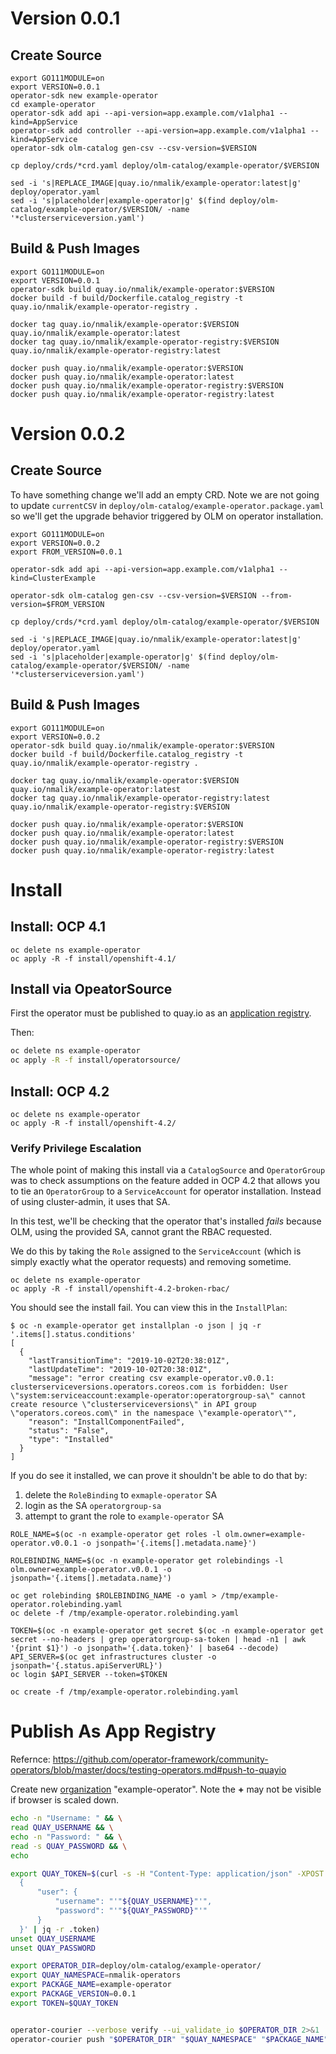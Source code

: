 # Version 0.0.1

## Create Source
```
export GO111MODULE=on
export VERSION=0.0.1
operator-sdk new example-operator
cd example-operator
operator-sdk add api --api-version=app.example.com/v1alpha1 --kind=AppService
operator-sdk add controller --api-version=app.example.com/v1alpha1 --kind=AppService
operator-sdk olm-catalog gen-csv --csv-version=$VERSION

cp deploy/crds/*crd.yaml deploy/olm-catalog/example-operator/$VERSION

sed -i 's|REPLACE_IMAGE|quay.io/nmalik/example-operator:latest|g' deploy/operator.yaml
sed -i 's|placeholder|example-operator|g' $(find deploy/olm-catalog/example-operator/$VERSION/ -name '*clusterserviceversion.yaml')
```

## Build & Push Images
```
export GO111MODULE=on
export VERSION=0.0.1
operator-sdk build quay.io/nmalik/example-operator:$VERSION
docker build -f build/Dockerfile.catalog_registry -t quay.io/nmalik/example-operator-registry .

docker tag quay.io/nmalik/example-operator:$VERSION quay.io/nmalik/example-operator:latest
docker tag quay.io/nmalik/example-operator-registry:$VERSION quay.io/nmalik/example-operator-registry:latest

docker push quay.io/nmalik/example-operator:$VERSION
docker push quay.io/nmalik/example-operator:latest
docker push quay.io/nmalik/example-operator-registry:$VERSION
docker push quay.io/nmalik/example-operator-registry:latest
```

# Version 0.0.2

## Create Source
To have something change we'll add an empty CRD.
Note we are not going to update `currentCSV` in `deploy/olm-catalog/example-operator.package.yaml` so we'll get the upgrade behavior triggered by OLM on operator installation.

```
export GO111MODULE=on
export VERSION=0.0.2
export FROM_VERSION=0.0.1

operator-sdk add api --api-version=app.example.com/v1alpha1 --kind=ClusterExample

operator-sdk olm-catalog gen-csv --csv-version=$VERSION --from-version=$FROM_VERSION

cp deploy/crds/*crd.yaml deploy/olm-catalog/example-operator/$VERSION

sed -i 's|REPLACE_IMAGE|quay.io/nmalik/example-operator:latest|g' deploy/operator.yaml
sed -i 's|placeholder|example-operator|g' $(find deploy/olm-catalog/example-operator/$VERSION/ -name '*clusterserviceversion.yaml')
```

## Build & Push Images
```
export GO111MODULE=on
export VERSION=0.0.2
operator-sdk build quay.io/nmalik/example-operator:$VERSION
docker build -f build/Dockerfile.catalog_registry -t quay.io/nmalik/example-operator-registry .

docker tag quay.io/nmalik/example-operator:$VERSION quay.io/nmalik/example-operator:latest
docker tag quay.io/nmalik/example-operator-registry:latest quay.io/nmalik/example-operator-registry:$VERSION

docker push quay.io/nmalik/example-operator:$VERSION
docker push quay.io/nmalik/example-operator:latest
docker push quay.io/nmalik/example-operator-registry:$VERSION
docker push quay.io/nmalik/example-operator-registry:latest
```

# Install

## Install: OCP 4.1
```
oc delete ns example-operator
oc apply -R -f install/openshift-4.1/
```

## Install via OpeatorSource
First the operator must be published to quay.io as an [application registry](#publish-as-app-registry).

Then:
```bash
oc delete ns example-operator
oc apply -R -f install/operatorsource/
```

## Install: OCP 4.2
```
oc delete ns example-operator
oc apply -R -f install/openshift-4.2/
```

### Verify Privilege Escalation
The whole point of making this install via a `CatalogSource` and `OperatorGroup` was to check assumptions on the feature added in OCP 4.2 that allows you to tie an `OperatorGroup` to a `ServiceAccount` for operator installation.  Instead of using cluster-admin, it uses that SA.

In this test, we'll be checking that the operator that's installed *fails* because OLM, using the provided SA, cannot grant the RBAC requested.

We do this by taking the `Role` assigned to the `ServiceAccount` (which is simply exactly what the operator requests) and removing sometime.

```
oc delete ns example-operator
oc apply -R -f install/openshift-4.2-broken-rbac/
```

You should see the install fail.  You can view this in the `InstallPlan`:

```
$ oc -n example-operator get installplan -o json | jq -r '.items[].status.conditions'
[
  {
    "lastTransitionTime": "2019-10-02T20:38:01Z",
    "lastUpdateTime": "2019-10-02T20:38:01Z",
    "message": "error creating csv example-operator.v0.0.1: clusterserviceversions.operators.coreos.com is forbidden: User \"system:serviceaccount:example-operator:operatorgroup-sa\" cannot create resource \"clusterserviceversions\" in API group \"operators.coreos.com\" in the namespace \"example-operator\"",
    "reason": "InstallComponentFailed",
    "status": "False",
    "type": "Installed"
  }
]
```

If you do see it installed, we can prove it shouldn't be able to do that by:
1. delete the `RoleBinding` to `exmaple-operator` SA
1. login as the SA `operatorgroup-sa`
1. attempt to grant the role to `example-operator` SA

```
ROLE_NAME=$(oc -n example-operator get roles -l olm.owner=example-operator.v0.0.1 -o jsonpath='{.items[].metadata.name}')

ROLEBINDING_NAME=$(oc -n example-operator get rolebindings -l olm.owner=example-operator.v0.0.1 -o jsonpath='{.items[].metadata.name}')

oc get rolebinding $ROLEBINDING_NAME -o yaml > /tmp/example-operator.rolebinding.yaml
oc delete -f /tmp/example-operator.rolebinding.yaml

TOKEN=$(oc -n example-operator get secret $(oc -n example-operator get secret --no-headers | grep operatorgroup-sa-token | head -n1 | awk '{print $1}') -o jsonpath='{.data.token}' | base64 --decode)
API_SERVER=$(oc get infrastructures cluster -o jsonpath='{.status.apiServerURL}')
oc login $API_SERVER --token=$TOKEN

oc create -f /tmp/example-operator.rolebinding.yaml
```

# Publish As App Registry

Refernce: https://github.com/operator-framework/community-operators/blob/master/docs/testing-operators.md#push-to-quayio

Create new [organization](https://docs.quay.io/glossary/organizations.html) "example-operator".  Note the **+** may not be visible if browser is scaled down.

```bash
echo -n "Username: " && \
read QUAY_USERNAME && \
echo -n "Password: " && \
read -s QUAY_PASSWORD && \
echo

export QUAY_TOKEN=$(curl -s -H "Content-Type: application/json" -XPOST https://quay.io/cnr/api/v1/users/login -d '
  {
      "user": {
          "username": "'"${QUAY_USERNAME}"'",
          "password": "'"${QUAY_PASSWORD}"'"
      }
  }' | jq -r .token)
unset QUAY_USERNAME
unset QUAY_PASSWORD

export OPERATOR_DIR=deploy/olm-catalog/example-operator/
export QUAY_NAMESPACE=nmalik-operators
export PACKAGE_NAME=example-operator
export PACKAGE_VERSION=0.0.1
export TOKEN=$QUAY_TOKEN


operator-courier --verbose verify --ui_validate_io $OPERATOR_DIR 2>&1 | grep ^ERROR
operator-courier push "$OPERATOR_DIR" "$QUAY_NAMESPACE" "$PACKAGE_NAME" "$PACKAGE_VERSION" "$TOKEN"
```
